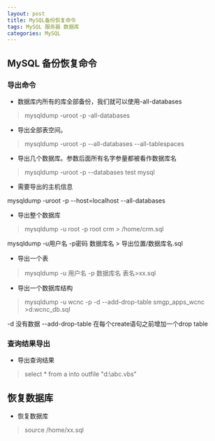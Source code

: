```yaml
---
layout: post
title: MySQL备份恢复命令
tags: MySQL 服务器 数据库
categories: MySQL
---
```



##  MySQL 备份恢复命令

### 导出命令

- 数据库内所有的库全部备份，我们就可以使用-all-databases

>mysqldump  -uroot -p -all-databases

- 导出全部表空间。

>mysqldump  -uroot -p --all-databases --all-tablespaces

- 导出几个数据库。参数后面所有名字参量都被看作数据库名

>mysqldump  -uroot -p --databases test mysql

- 需要导出的主机信息

mysqldump  -uroot -p --host=localhost --all-databases

- 导出整个数据库

>mysqldump -u root -p root crm > /home/crm.sql

mysqldump -u用户名 -p密码 数据库名 > 导出位置/数据库名.sql

- 导出一个表

>mysqldump -u 用户名 -p 数据库名 表名>xx.sql

- 导出一个数据库结构

>mysqldump -u wcnc -p -d --add-drop-table smgp_apps_wcnc >d:wcnc_db.sql

-d 没有数据 --add-drop-table 在每个create语句之前增加一个drop table


### 查询结果导出

- 导出查询结果

>select * from a into outfile "d:\abc.vbs"

## 恢复数据库

- 恢复数据库

>source /home/xx.sql
